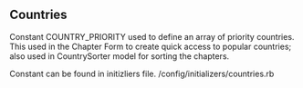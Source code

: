 

Countries
------------

Constant COUNTRY_PRIORITY used to define an array of priority countries. This used in the Chapter Form to create quick access to popular countries; 
also used in CountrySorter model for sorting the chapters.

Constant can be found in initizliers file. /config/initializers/countries.rb
